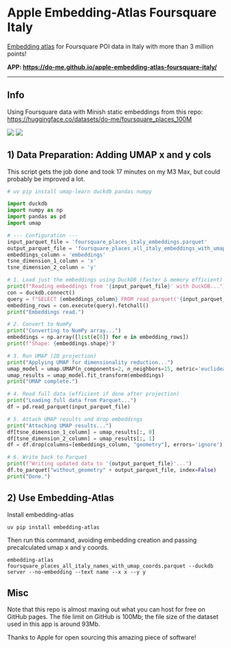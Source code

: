 # Apple Embedding-Atlas Foursquare Italy
[Embedding atlas](https://github.com/apple/embedding-atlas) for Foursquare POI data in Italy with more than 3 million points!

**APP: https://do-me.github.io/apple-embedding-atlas-foursquare-italy/**

---
## Info

Using Foursquare data with Minish static embeddings from this repo: https://huggingface.co/datasets/do-me/foursquare_places_100M

![](foursquare_italy_embs_1.png)
![](foursquare_italy_embs_2.png)

## 1) Data Preparation: Adding UMAP x and y cols  

This script gets the job done and took 17 minutes on my M3 Max, but could probably be improved a lot. 

```python
# uv pip install umap-learn duckdb pandas numpy

import duckdb
import numpy as np
import pandas as pd
import umap

# --- Configuration ---
input_parquet_file = 'foursquare_places_italy_embeddings.parquet'
output_parquet_file = 'foursquare_places_all_italy_embeddings_with_umap.parquet'
embeddings_column = 'embeddings'
tsne_dimension_1_column = 'x'
tsne_dimension_2_column = 'y'

# 1. Load just the embeddings using DuckDB (faster & memory efficient)
print(f"Reading embeddings from '{input_parquet_file}' with DuckDB...")
con = duckdb.connect()
query = f"SELECT {embeddings_column} FROM read_parquet('{input_parquet_file}')"
embedding_rows = con.execute(query).fetchall()
print("Embeddings read.")

# 2. Convert to NumPy
print("Converting to NumPy array...")
embeddings = np.array([list(e[0]) for e in embedding_rows])
print(f"Shape: {embeddings.shape}")

# 3. Run UMAP (2D projection)
print("Applying UMAP for dimensionality reduction...")
umap_model = umap.UMAP(n_components=2, n_neighbors=15, metric='euclidean')
umap_results = umap_model.fit_transform(embeddings)
print("UMAP complete.")

# 4. Read full data (efficient if done after projection)
print("Loading full data from Parquet...")
df = pd.read_parquet(input_parquet_file)

# 5. Attach UMAP results and drop embeddings
print("Attaching UMAP results...")
df[tsne_dimension_1_column] = umap_results[:, 0]
df[tsne_dimension_2_column] = umap_results[:, 1]
df = df.drop(columns=[embeddings_column, "geometry"], errors='ignore')  # Drop geometry if exists

# 6. Write back to Parquet
print(f"Writing updated data to '{output_parquet_file}'...")
df.to_parquet("without_geometry" + output_parquet_file, index=False)
print("Done.")
```

## 2) Use Embedding-Atlas

Install embedding-atlas

```shell
uv pip install embedding-atlas
```

Then run this command, avoiding embedding creation and passing precalculated umap x and y coords.

```shell
embedding-atlas foursquare_places_all_italy_names_with_umap_coords.parquet --duckdb server --no-embedding --text name --x x --y y
```

## Misc 

Note that this repo is almost maxing out what you can host for free on GitHub pages. The file limit on GitHub is 100Mb; the file size of the dataset used in this app is around 93Mb.

Thanks to Apple for open sourcing this amazing piece of software! 
